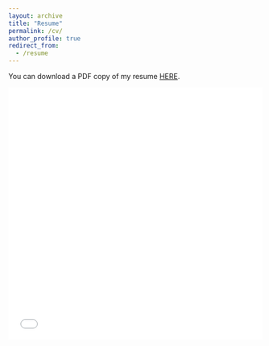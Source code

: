 ```yaml
---
layout: archive
title: "Resume"
permalink: /cv/
author_profile: true
redirect_from:
  - /resume
---
```

You can download a PDF copy of my resume [HERE](/files/pdf/sok_resume-2.pdf).

<iframe src="/files/pdf/sok_resume-2.pdf" width="100%" height="500" frameborder="no" border="0" marginwidth="0" marginheight="0"></iframe>
